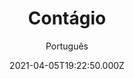 ---
id: 'bcc626f0-ace9-437d-b478-d26d2cae6cb1'
type: 'movie' # Filme, Série, Anime
title: "Contágio"
synopsis: ["Contágio segue o rápido progresso de um vírus letal, transmissível pelo ar, que mata em poucos dias. Como a epidemia se espalha rapidamente, a comunidade médica mundial inicia uma corrida para encontrar a cura e controlar o pânico que se espalha mais rápido do que o próprio vírus. Ao mesmo tempo, pessoas comuns lutam para sobreviver em uma sociedade que está desmoronando.",
]
originalTitle: "Contagion"
date: '2021-04-05T19:22:50.000Z'
update: '2021-04-05T19:22:50.000Z'
releaseDate: '2011-09-08T03:00:00.000Z'
imdb:
  rating: '6.7' # 8.5
  id: '' # tt0470752
duration: '1h 46 Min'
trailer:
  urls: [
    'qxDtFgBbqJI',
  ]
tags: ['1080p']
genre: ['Ação', 'Drama'] #
quality: 'BluRay' # BluRay, WEB-DL, HDTV, WEB-DL4K, WEB-DLe
format: 'Mkv' # MKV, MP4, TS
audio: 'Português, Inglês' # Dublado, Legendado, Dual Audio, Dub & Leg
subtitle: 'Português' # Português, inglês,
size: '8.12 GB' # 4.8 GB
audioQuality: 10
videoQuality: 10
directors: []
#  - name: 'Lana Wachowski'
#    image: ''
#  - name: 'Lilly Wachowski'
#    image: ''
cast: []
#  - name: 'Keanu Reeves'
#    image: ''
#    characterName: 'Neo'
writers: []
#  - name: ''
#    image: ''
maturityRating:
  age: '' # L , 10, 12, 14, 16, 18
  topics: [''] # Violence, Illegal drugs, Inappropriate Language, Legal Drugs, Sexual Content, Extreme Violence
###########################################
download:
  
  - url: 'magnet:?xt=urn:btih:5565476570ff3b2a24ea770e026d87670086a678&dn=LAPUMiA.Org%20-%20Cont%c3%a1gio%202011%20(1080p-FULL)&tr=udp%3a%2f%2ftracker.opentrackr.org%3a1337%2fannounce&tr=udp%3a%2f%2ftracker.openbittorrent.com%3a80%2fannounce&tr=udp%3a%2f%2ftracker.trackerfix.com%3a80%2fannounce&tr=udp%3a%2f%2ftracker.coppersurfer.tk%3a6969%2fannounce&tr=udp%3a%2f%2ftracker.leechers-paradise.org%3a6969%2fannounce&tr=udp%3a%2f%2feddie4.nl%3a6969%2fannounce&tr=udp%3a%2f%2fp4p.arenabg.com%3a1337%2fannounce&tr=udp%3a%2f%2fexplodie.org%3a6969%2fannounce&tr=udp%3a%2f%2fzer0day.ch%3a1337%2fannounce'
    resolution: '1080p' # 720p, 1080p, 4K,
    audio: 'Dual Áudio' # Dublado, Legendado, Dual Audio
    size: '' # 4.8 GB
    quality: '' # BluRay, WEB-DL
    format: '' # MKV
images:
  cover: '/assets/movies/contagio.jpg'
  background: '/assets/movies/'
---